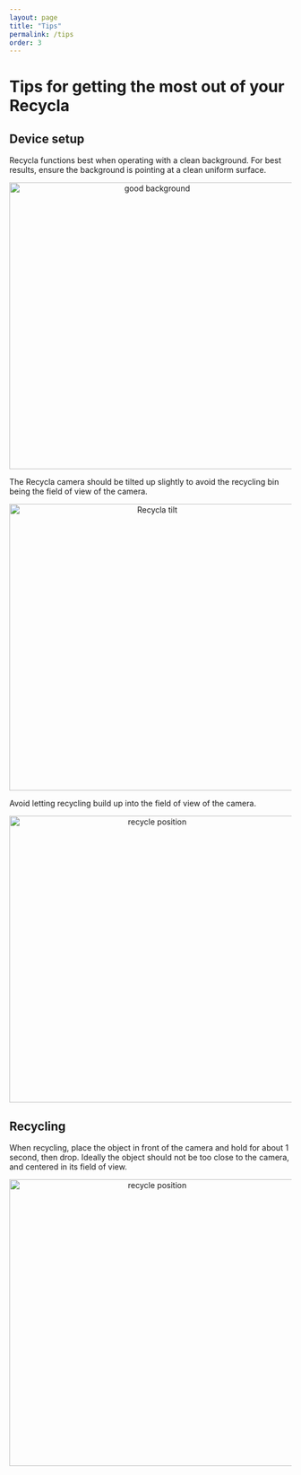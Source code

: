 ```yaml
---
layout: page
title: "Tips"
permalink: /tips
order: 3
---
```


# Tips for getting the most out of your Recycla

## Device setup

Recycla functions best when operating with a clean background. For best results, ensure the background is pointing at a clean uniform surface.  
<div style="text-align: center;">
  <img src="{{ '/images/good_background.jpg' | relative_url }}" alt="good background" width="512">
</div>

The Recycla camera should be tilted up slightly to avoid the recycling bin being the field of view of the camera.  
<div style="text-align: center;">
  <img src="{{ '/images/tilt.jpg' | relative_url }}" alt="Recycla tilt" width="512">
</div>

Avoid letting recycling build up into the field of view of the camera.  
<div style="text-align: center;">
  <img src="{{ '/images/bad_background.jpg' | relative_url }}" alt="recycle position" width="512">
</div>

## Recycling
When recycling, place the object in front of the camera and hold for about 1 second, then drop. Ideally the object should not be too close to the camera, and centered in its field of view.  
<div style="text-align: center;">
  <img src="{{ '/images/positioning.png' | relative_url }}" alt="recycle position" width="512">
</div>

